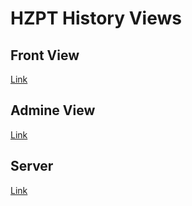 # HZPT History Views

## Front View

[Link](/hzpt-history-view/)

## Admine View

[Link](/hzpt-history-admine/)

## Server

[Link](/hzpt-history-web-server/)
